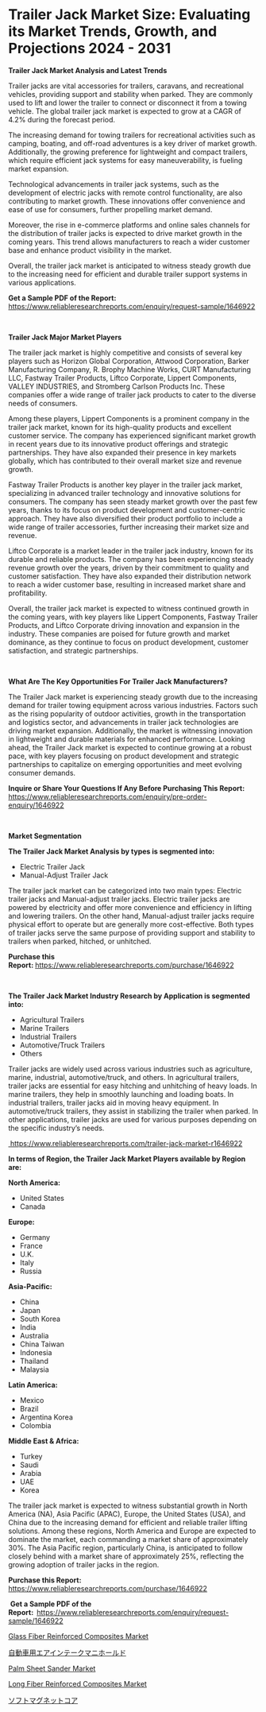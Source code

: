 <p><h1>Trailer Jack Market Size: Evaluating its Market Trends, Growth, and Projections 2024 - 2031</h1></p><p><strong>Trailer Jack Market Analysis and Latest Trends</strong></p>
<p><p>Trailer jacks are vital accessories for trailers, caravans, and recreational vehicles, providing support and stability when parked. They are commonly used to lift and lower the trailer to connect or disconnect it from a towing vehicle. The global trailer jack market is expected to grow at a CAGR of 4.2% during the forecast period. </p><p>The increasing demand for towing trailers for recreational activities such as camping, boating, and off-road adventures is a key driver of market growth. Additionally, the growing preference for lightweight and compact trailers, which require efficient jack systems for easy maneuverability, is fueling market expansion. </p><p>Technological advancements in trailer jack systems, such as the development of electric jacks with remote control functionality, are also contributing to market growth. These innovations offer convenience and ease of use for consumers, further propelling market demand. </p><p>Moreover, the rise in e-commerce platforms and online sales channels for the distribution of trailer jacks is expected to drive market growth in the coming years. This trend allows manufacturers to reach a wider customer base and enhance product visibility in the market. </p><p>Overall, the trailer jack market is anticipated to witness steady growth due to the increasing need for efficient and durable trailer support systems in various applications.</p></p>
<p><strong>Get a Sample PDF of the Report:&nbsp;</strong> <a href="https://www.reliableresearchreports.com/enquiry/request-sample/1646922">https://www.reliableresearchreports.com/enquiry/request-sample/1646922</a></p>
<p>&nbsp;</p>
<p><strong>Trailer Jack Major Market Players</strong></p>
<p><p>The trailer jack market is highly competitive and consists of several key players such as Horizon Global Corporation, Attwood Corporation, Barker Manufacturing Company, R. Brophy Machine Works, CURT Manufacturing LLC, Fastway Trailer Products, Liftco Corporate, Lippert Components, VALLEY INDUSTRIES, and Stromberg Carlson Products Inc. These companies offer a wide range of trailer jack products to cater to the diverse needs of consumers.</p><p>Among these players, Lippert Components is a prominent company in the trailer jack market, known for its high-quality products and excellent customer service. The company has experienced significant market growth in recent years due to its innovative product offerings and strategic partnerships. They have also expanded their presence in key markets globally, which has contributed to their overall market size and revenue growth.</p><p>Fastway Trailer Products is another key player in the trailer jack market, specializing in advanced trailer technology and innovative solutions for consumers. The company has seen steady market growth over the past few years, thanks to its focus on product development and customer-centric approach. They have also diversified their product portfolio to include a wide range of trailer accessories, further increasing their market size and revenue.</p><p>Liftco Corporate is a market leader in the trailer jack industry, known for its durable and reliable products. The company has been experiencing steady revenue growth over the years, driven by their commitment to quality and customer satisfaction. They have also expanded their distribution network to reach a wider customer base, resulting in increased market share and profitability.</p><p>Overall, the trailer jack market is expected to witness continued growth in the coming years, with key players like Lippert Components, Fastway Trailer Products, and Liftco Corporate driving innovation and expansion in the industry. These companies are poised for future growth and market dominance, as they continue to focus on product development, customer satisfaction, and strategic partnerships.</p></p>
<p>&nbsp;</p>
<p><strong>What Are The Key Opportunities For Trailer Jack Manufacturers?</strong></p>
<p><p>The Trailer Jack market is experiencing steady growth due to the increasing demand for trailer towing equipment across various industries. Factors such as the rising popularity of outdoor activities, growth in the transportation and logistics sector, and advancements in trailer jack technologies are driving market expansion. Additionally, the market is witnessing innovation in lightweight and durable materials for enhanced performance. Looking ahead, the Trailer Jack market is expected to continue growing at a robust pace, with key players focusing on product development and strategic partnerships to capitalize on emerging opportunities and meet evolving consumer demands.</p></p>
<p><strong>Inquire or Share Your Questions If Any Before Purchasing This Report:</strong> <a href="https://www.reliableresearchreports.com/enquiry/pre-order-enquiry/1646922">https://www.reliableresearchreports.com/enquiry/pre-order-enquiry/1646922</a></p>
<p>&nbsp;</p>
<p><strong>Market Segmentation</strong></p>
<p><strong>The Trailer Jack Market Analysis by types is segmented into:</strong></p>
<p><ul><li>Electric Trailer Jack</li><li>Manual-Adjust Trailer Jack</li></ul></p>
<p><p>The trailer jack market can be categorized into two main types: Electric trailer jacks and Manual-adjust trailer jacks. Electric trailer jacks are powered by electricity and offer more convenience and efficiency in lifting and lowering trailers. On the other hand, Manual-adjust trailer jacks require physical effort to operate but are generally more cost-effective. Both types of trailer jacks serve the same purpose of providing support and stability to trailers when parked, hitched, or unhitched.</p></p>
<p><strong>Purchase this Report:&nbsp;</strong><a href="https://www.reliableresearchreports.com/purchase/1646922">https://www.reliableresearchreports.com/purchase/1646922</a></p>
<p>&nbsp;</p>
<p><strong>The Trailer Jack Market Industry Research by Application is segmented into:</strong></p>
<p><ul><li>Agricultural Trailers</li><li>Marine Trailers</li><li>Industrial Trailers</li><li>Automotive/Truck Trailers</li><li>Others</li></ul></p>
<p><p>Trailer jacks are widely used across various industries such as agriculture, marine, industrial, automotive/truck, and others. In agricultural trailers, trailer jacks are essential for easy hitching and unhitching of heavy loads. In marine trailers, they help in smoothly launching and loading boats. In industrial trailers, trailer jacks aid in moving heavy equipment. In automotive/truck trailers, they assist in stabilizing the trailer when parked. In other applications, trailer jacks are used for various purposes depending on the specific industry’s needs.</p></p>
<p><a href="https://www.reliableresearchreports.com/trailer-jack-market-r1646922">&nbsp;https://www.reliableresearchreports.com/trailer-jack-market-r1646922</a></p>
<p><strong>In terms of Region, the Trailer Jack Market Players available by Region are:</strong></p>
<p>
    <p> <strong> North America: </strong>
        <ul>
            <li>United States</li>
            <li>Canada</li>
        </ul>
        </p> 
    <p> <strong> Europe: </strong>
        <ul>
            <li>Germany</li>
            <li>France</li>
            <li>U.K.</li>
            <li>Italy</li>
            <li>Russia</li>
        </ul>
        </p> 
    <p> <strong> Asia-Pacific: </strong>
        <ul>
            <li>China</li>
            <li>Japan</li>
            <li>South Korea</li>
            <li>India</li>
            <li>Australia</li>
            <li>China Taiwan</li>
            <li>Indonesia</li>
            <li>Thailand</li>
            <li>Malaysia</li>
        </ul>
        </p> 
    <p> <strong> Latin America: </strong>
        <ul>
            <li>Mexico</li>
            <li>Brazil</li>
            <li>Argentina Korea</li>
            <li>Colombia</li>
        </ul>
        </p> 
    <p> <strong> Middle East & Africa: </strong>
        <ul>
            <li>Turkey</li>
            <li>Saudi</li>
            <li>Arabia</li>
            <li>UAE</li>
            <li>Korea</li>
        </ul>
    </p>
    </p>
<p><p>The trailer jack market is expected to witness substantial growth in North America (NA), Asia Pacific (APAC), Europe, the United States (USA), and China due to the increasing demand for efficient and reliable trailer lifting solutions. Among these regions, North America and Europe are expected to dominate the market, each commanding a market share of approximately 30%. The Asia Pacific region, particularly China, is anticipated to follow closely behind with a market share of approximately 25%, reflecting the growing adoption of trailer jacks in the region.</p></p>
<p><strong>Purchase this Report: </strong><a href="https://www.reliableresearchreports.com/purchase/1646922">https://www.reliableresearchreports.com/purchase/1646922</a></p>
<p>&nbsp;<strong>Get a Sample PDF of the Report:&nbsp;&nbsp;</strong><a href="https://www.reliableresearchreports.com/enquiry/request-sample/1646922">https://www.reliableresearchreports.com/enquiry/request-sample/1646922</a></p>
<p><strong></strong></p>
<p><p><a href="https://issuu.com/reportprime-2/docs/glass-fiber-reinforced-composites-market-size-2030">Glass Fiber Reinforced Composites Market</a></p><p><a href="https://github.com/EstelWisozk1/Market-Research-Report-List-1/blob/main/730692738375.md">自動車用エアインテークマニホールド</a></p><p><a href="https://github.com/seekum/Market-Research-Report-List-2/blob/main/palm-sheet-sander-market.md">Palm Sheet Sander Market</a></p><p><a href="https://issuu.com/reportprime-2/docs/long-fiber-reinforced-composites-market-size-2030.">Long Fiber Reinforced Composites Market</a></p><p><a href="https://github.com/andym141978/Market-Research-Report-List-1/blob/main/750981838376.md">ソフトマグネットコア</a></p></p>